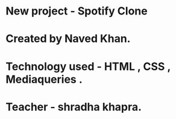 # New project - Spotify Clone

# Created by Naved Khan.

# Technology used - HTML , CSS , Mediaqueries .

# Teacher -  shradha khapra.

